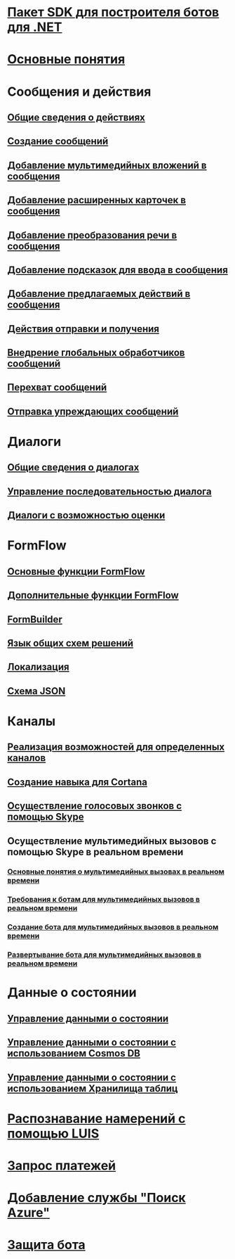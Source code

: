 # [Пакет SDK для построителя ботов для .NET](bot-builder-dotnet-overview.md)
# [Основные понятия](bot-builder-dotnet-concepts.md)
# Сообщения и действия
## [Общие сведения о действиях](bot-builder-dotnet-activities.md)
## [Создание сообщений](bot-builder-dotnet-create-messages.md)
## [Добавление мультимедийных вложений в сообщения](bot-builder-dotnet-add-media-attachments.md)
## [Добавление расширенных карточек в сообщения](bot-builder-dotnet-add-rich-card-attachments.md)
<!-- ## [Send carousel of cards](bot-builder-dotnet-add-carousel-card.md) -->
## [Добавление преобразования речи в сообщения](bot-builder-dotnet-text-to-speech.md)
## [Добавление подсказок для ввода в сообщения](bot-builder-dotnet-add-input-hints.md)
## [Добавление предлагаемых действий в сообщения](bot-builder-dotnet-add-suggested-actions.md)
## [Действия отправки и получения](bot-builder-dotnet-connector.md)
## [Внедрение глобальных обработчиков сообщений](bot-builder-dotnet-global-handlers.md)
## [Перехват сообщений](bot-builder-dotnet-middleware.md)
## [Отправка упреждающих сообщений](bot-builder-dotnet-proactive-messages.md)
# Диалоги
## [Общие сведения о диалогах](bot-builder-dotnet-dialogs.md)
## [Управление последовательностью диалога](bot-builder-dotnet-manage-conversation-flow.md)
## [Диалоги с возможностью оценки](bot-builder-dotnet-scorable-dialogs.md)
# FormFlow
## [Основные функции FormFlow](bot-builder-dotnet-formflow.md)
## [Дополнительные функции FormFlow](bot-builder-dotnet-formflow-advanced.md)
## [FormBuilder](bot-builder-dotnet-formflow-formbuilder.md)
## [Язык общих схем решений](bot-builder-dotnet-formflow-pattern-language.md)
## [Локализация](bot-builder-dotnet-formflow-localize.md)
## [Схема JSON](bot-builder-dotnet-formflow-json-schema.md)
# Каналы
## [Реализация возможностей для определенных каналов](bot-builder-dotnet-channeldata.md)
## [Создание навыка для Cortana](bot-builder-dotnet-cortana-skill.md)
## [Осуществление голосовых звонков с помощью Skype](bot-builder-dotnet-audio-calls.md)
## Осуществление мультимедийных вызовов с помощью Skype в реальном времени
### [Основные понятия о мультимедийных вызовах в реальном времени](bot-builder-dotnet-real-time-media-concepts.md)
### [Требования к ботам для мультимедийных вызовов в реальном времени](bot-builder-dotnet-real-time-media-requirements.md)
### [Создание бота для мультимедийных вызовов в реальном времени](bot-builder-dotnet-real-time-audio-video-call-overview.md)
### [Развертывание бота для мультимедийных вызовов в реальном времени](bot-builder-dotnet-real-time-deploy-visual-studio.md)
# Данные о состоянии
## [Управление данными о состоянии](bot-builder-dotnet-state.md)
## [Управление данными о состоянии с использованием Cosmos DB](bot-builder-dotnet-state-azure-cosmosdb.md)
## [Управление данными о состоянии с использованием Хранилища таблиц](bot-builder-dotnet-state-azure-table-storage.md)
# [Распознавание намерений с помощью LUIS](bot-builder-dotnet-luis-dialogs.md)
# [Запрос платежей](bot-builder-dotnet-request-payment.md)
# [Добавление службы "Поиск Azure"](bot-builder-dotnet-search-azure.md)
# [Защита бота](bot-builder-dotnet-security.md)
